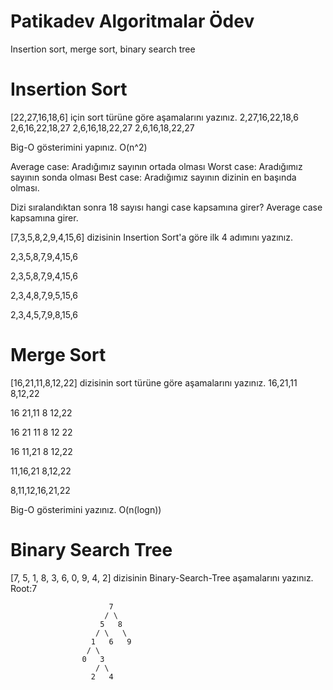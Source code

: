 # Patikadev Algoritmalar Ödev
 Insertion sort, merge sort, binary search tree
# Insertion Sort
[22,27,16,18,6] için sort türüne göre aşamalarını yazınız.
2,27,16,22,18,6
2,6,16,22,18,27
2,6,16,18,22,27
2,6,16,18,22,27

Big-O gösterimini yapınız.
O(n^2)

Average case: Aradığımız sayının ortada olması
Worst case: Aradığımız sayının sonda olması
Best case: Aradığımız sayının dizinin en başında olması.

Dizi sıralandıktan sonra 18 sayısı hangi case kapsamına girer?
Average case kapsamına girer.

[7,3,5,8,2,9,4,15,6] dizisinin Insertion Sort'a göre ilk 4 adımını yazınız.

2,3,5,8,7,9,4,15,6

2,3,5,8,7,9,4,15,6

2,3,4,8,7,9,5,15,6

2,3,4,5,7,9,8,15,6

# Merge Sort
[16,21,11,8,12,22]  dizisinin sort türüne göre aşamalarını yazınız.
16,21,11 8,12,22

16 21,11 8 12,22

16 21 11 8 12 22

16 11,21 8 12,22

11,16,21 8,12,22

8,11,12,16,21,22

Big-O gösterimini yazınız.
O(n(logn))

# Binary Search Tree
[7, 5, 1, 8, 3, 6, 0, 9, 4, 2] dizisinin Binary-Search-Tree aşamalarını yazınız.
Root:7



                          7
                         / \
                        5   8
                       / \   \
                      1   6   9
                     / \
                    0   3
                       / \
                      2   4


